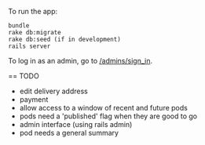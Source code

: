 To run the app:

```
bundle
rake db:migrate
rake db:seed (if in development)
rails server
```

To log in as an admin, go to [/admins/sign_in](http://localhost:3000/admins/sign_in).

== TODO

* edit delivery address
* payment
* allow access to a window of recent and future pods
* pods need a 'published' flag when they are good to go
* admin interface (using rails admin)
* pod needs a general summary
